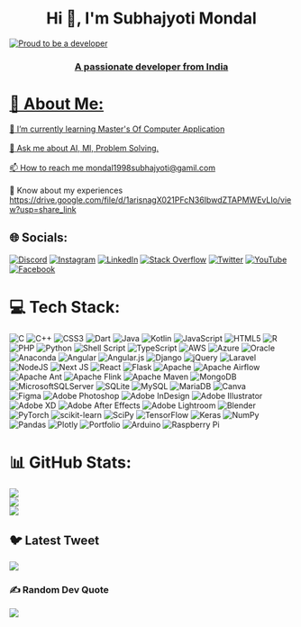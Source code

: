 <h1 align="center">Hi 👋, I'm Subhajyoti Mondal</h1>
  <a href="https://github.com/EddieHubCommunity" target="_blank" rel="noopener noreferrer">
    <img src="https://forthebadge.com/images/badges/works-on-my-machine.svg" alt="Proud to be a developer" />
<h3 align="center">A passionate developer from India</h3>

# 💫 About Me:
🌱 I’m currently learning Master's Of Computer Application<br><br>💬 Ask me about AI, Ml, Problem Solving.<br><br>📫 How to reach me mondal1998subhajyoti@gamil.com<br><br>📄 Know about my experiences https://drive.google.com/file/d/1arisnagX021PFcN36IbwdZTAPMWEvLIo/view?usp=share_link


## 🌐 Socials:
[![Discord](https://img.shields.io/badge/Discord-%237289DA.svg?logo=discord&logoColor=white)](https://discord.gg/#2674) 
[![Instagram](https://img.shields.io/badge/Instagram-%23E4405F.svg?logo=Instagram&logoColor=white)](https://instagram.com/subhajyotimondal) 
[![LinkedIn](https://img.shields.io/badge/LinkedIn-%230077B5.svg?logo=linkedin&logoColor=white)](https://linkedin.com/in/subhajyoti-mondal-577149129/) 
[![Stack Overflow](https://img.shields.io/badge/-Stackoverflow-FE7A16?logo=stack-overflow&logoColor=white)](https://stackoverflow.com/users/users/21211853/subhajyoti-mondal) 
[![Twitter](https://img.shields.io/badge/Twitter-%231DA1F2.svg?logo=Twitter&logoColor=white)](https://twitter.com/@SubhajyotiMond5) 
[![YouTube](https://img.shields.io/badge/YouTube-%23FF0000.svg?logo=YouTube&logoColor=white)](https://youtube.com/@mr.beardovlogs2120)
[![Facebook](https://img.shields.io/badge/Facebook-%231877F2.svg?logo=Facebook&logoColor=white)](https://facebook.com/subhajyoti.mondal.7/)

# 💻 Tech Stack:
![C](https://img.shields.io/badge/c-%2300599C.svg?style=plastic&logo=c&logoColor=white) 
![C++](https://img.shields.io/badge/c++-%2300599C.svg?style=plastic&logo=c%2B%2B&logoColor=white) 
![CSS3](https://img.shields.io/badge/css3-%231572B6.svg?style=plastic&logo=css3&logoColor=white) 
![Dart](https://img.shields.io/badge/dart-%230175C2.svg?style=plastic&logo=dart&logoColor=white) 
![Java](https://img.shields.io/badge/java-%23ED8B00.svg?style=plastic&logo=java&logoColor=white) 
![Kotlin](https://img.shields.io/badge/kotlin-%230095D5.svg?style=plastic&logo=kotlin&logoColor=white) 
![JavaScript](https://img.shields.io/badge/javascript-%23323330.svg?style=plastic&logo=javascript&logoColor=%23F7DF1E) 
![HTML5](https://img.shields.io/badge/html5-%23E34F26.svg?style=plastic&logo=html5&logoColor=white) 
![R](https://img.shields.io/badge/r-%23276DC3.svg?style=plastic&logo=r&logoColor=white) 
![PHP](https://img.shields.io/badge/php-%23777BB4.svg?style=plastic&logo=php&logoColor=white) 
![Python](https://img.shields.io/badge/python-3670A0?style=plastic&logo=python&logoColor=ffdd54) 
![Shell Script](https://img.shields.io/badge/shell_script-%23121011.svg?style=plastic&logo=gnu-bash&logoColor=white) 
![TypeScript](https://img.shields.io/badge/typescript-%23007ACC.svg?style=plastic&logo=typescript&logoColor=white) 
![AWS](https://img.shields.io/badge/AWS-%23FF9900.svg?style=plastic&logo=amazon-aws&logoColor=white) 
![Azure](https://img.shields.io/badge/azure-%230072C6.svg?style=plastic&logo=azure-devops&logoColor=white) 
![Oracle](https://img.shields.io/badge/Oracle-F80000?style=plastic&logo=oracle&logoColor=white) 
![Anaconda](https://img.shields.io/badge/Anaconda-%2344A833.svg?style=plastic&logo=anaconda&logoColor=white) 
![Angular](https://img.shields.io/badge/angular-%23DD0031.svg?style=plastic&logo=angular&logoColor=white) 
![Angular.js](https://img.shields.io/badge/angular.js-%23E23237.svg?style=plastic&logo=angularjs&logoColor=white) 
![Django](https://img.shields.io/badge/django-%23092E20.svg?style=plastic&logo=django&logoColor=white) 
![jQuery](https://img.shields.io/badge/jquery-%230769AD.svg?style=plastic&logo=jquery&logoColor=white) 
![Laravel](https://img.shields.io/badge/laravel-%23FF2D20.svg?style=plastic&logo=laravel&logoColor=white) 
![NodeJS](https://img.shields.io/badge/node.js-6DA55F?style=plastic&logo=node.js&logoColor=white) 
![Next JS](https://img.shields.io/badge/Next-black?style=plastic&logo=next.js&logoColor=white) 
![React](https://img.shields.io/badge/react-%2320232a.svg?style=plastic&logo=react&logoColor=%2361DAFB) 
![Flask](https://img.shields.io/badge/flask-%23000.svg?style=plastic&logo=flask&logoColor=white) 
![Apache](https://img.shields.io/badge/apache-%23D42029.svg?style=plastic&logo=apache&logoColor=white) 
![Apache Airflow](https://img.shields.io/badge/Apache%20Airflow-017CEE?style=plastic&logo=Apache%20Airflow&logoColor=white) 
![Apache Ant](https://img.shields.io/badge/Apache%20Ant-A81C7D?style=plastic&logo=Apache%20Ant&logoColor=white) 
![Apache Flink](https://img.shields.io/badge/Apache%20Flink-E6526F?style=plastic&logo=Apache%20Flink&logoColor=white) 
![Apache Maven](https://img.shields.io/badge/Apache%20Maven-C71A36?style=plastic&logo=Apache%20Maven&logoColor=white) 
![MongoDB](https://img.shields.io/badge/MongoDB-%234ea94b.svg?style=plastic&logo=mongodb&logoColor=white) 
![MicrosoftSQLServer](https://img.shields.io/badge/Microsoft%20SQL%20Sever-CC2927?style=plastic&logo=microsoft%20sql%20server&logoColor=white) 
![SQLite](https://img.shields.io/badge/sqlite-%2307405e.svg?style=plastic&logo=sqlite&logoColor=white) 
![MySQL](https://img.shields.io/badge/mysql-%2300f.svg?style=plastic&logo=mysql&logoColor=white) 
![MariaDB](https://img.shields.io/badge/MariaDB-003545?style=plastic&logo=mariadb&logoColor=white) 
![Canva](https://img.shields.io/badge/Canva-%2300C4CC.svg?style=plastic&logo=Canva&logoColor=white) 	
![Figma](https://img.shields.io/badge/figma-%23F24E1E.svg?style=plastic&logo=figma&logoColor=white) 
![Adobe Photoshop](https://img.shields.io/badge/adobephotoshop-%2331A8FF.svg?style=plastic&logo=adobephotoshop&logoColor=white) 
![Adobe InDesign](https://img.shields.io/badge/Adobe%20InDesign-49021F?style=plastic&logo=adobeindesign&logoColor=white) 
![Adobe Illustrator](https://img.shields.io/badge/adobeillustrator-%23FF9A00.svg?style=plastic&logo=adobeillustrator&logoColor=white) 
![Adobe XD](https://img.shields.io/badge/Adobe%20XD-470137?style=plastic&logo=Adobe%20XD&logoColor=#FF61F6) 
![Adobe After Effects](https://img.shields.io/badge/Adobe%20After%20Effects-9999FF.svg?style=plastic&logo=Adobe%20After%20Effects&logoColor=white) 
![Adobe Lightroom](https://img.shields.io/badge/Adobe%20Lightroom-31A8FF.svg?style=plastic&logo=Adobe%20Lightroom&logoColor=white) 
![Blender](https://img.shields.io/badge/blender-%23F5792A.svg?style=plastic&logo=blender&logoColor=white) 
![PyTorch](https://img.shields.io/badge/PyTorch-%23EE4C2C.svg?style=plastic&logo=PyTorch&logoColor=white) 
![scikit-learn](https://img.shields.io/badge/scikit--learn-%23F7931E.svg?style=plastic&logo=scikit-learn&logoColor=white) 
![SciPy](https://img.shields.io/badge/SciPy-%230C55A5.svg?style=plastic&logo=scipy&logoColor=%white) 
![TensorFlow](https://img.shields.io/badge/TensorFlow-%23FF6F00.svg?style=plastic&logo=TensorFlow&logoColor=white) 
![Keras](https://img.shields.io/badge/Keras-%23D00000.svg?style=plastic&logo=Keras&logoColor=white) 
![NumPy](https://img.shields.io/badge/numpy-%23013243.svg?style=plastic&logo=numpy&logoColor=white) 
![Pandas](https://img.shields.io/badge/pandas-%23150458.svg?style=plastic&logo=pandas&logoColor=white) 
![Plotly](https://img.shields.io/badge/Plotly-%233F4F75.svg?style=plastic&logo=plotly&logoColor=white) 
![Portfolio](https://img.shields.io/badge/Portfolio-%23000000.svg?style=plastic&logo=firefox&logoColor=#FF7139) 
![Arduino](https://img.shields.io/badge/-Arduino-00979D?style=plastic&logo=Arduino&logoColor=white) 
![Raspberry Pi](https://img.shields.io/badge/-RaspberryPi-C51A4A?style=plastic&logo=Raspberry-Pi)

# 📊 GitHub Stats:
![](https://github-readme-stats.vercel.app/api?username=Subhajyoti007&theme=nightowl&hide_border=false&include_all_commits=false&count_private=false)<br/>
![](https://github-readme-streak-stats.herokuapp.com/?user=Subhajyoti007&theme=nightowl&hide_border=false)<br/>
![](https://github-readme-stats.vercel.app/api/top-langs/?username=Subhajyoti007&theme=nightowl&hide_border=false&include_all_commits=false&count_private=false&layout=compact)

## 🐦 Latest Tweet
[![](https://gtce.itsvg.in/api?username=@SubhajyotiMond5)](https://github.com/VishwaGauravIn/github-twitter-card-embed)

### ✍️ Random Dev Quote
![](https://quotes-github-readme.vercel.app/api?type=horizontal&theme=radical)
